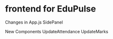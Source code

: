 # frontend for EduPulse

Changes in 
  App.js
  SidePanel

New Components
  UpdateAttendance
  UpdateMarks
